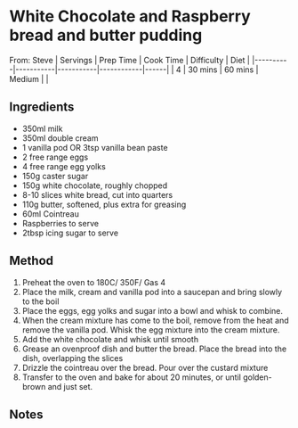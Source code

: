 # White Chocolate and Raspberry bread and butter pudding
From:  Steve
| Servings | Prep Time | Cook Time | Difficulty | Diet | 
|----------|-----------|-----------|------------|------|
| 4 | 30 mins | 60 mins | Medium |  |

## Ingredients
* 350ml milk
* 350ml double cream
* 1 vanilla pod OR 3tsp vanilla bean paste
* 2 free range eggs
* 4 free range egg yolks
* 150g caster sugar
* 150g white chocolate, roughly chopped
* 8-10 slices white bread, cut into quarters
* 110g butter, softened, plus extra for greasing
* 60ml Cointreau
* Raspberries to serve
* 2tbsp icing sugar to serve

## Method
1. Preheat the oven to 180C/ 350F/ Gas 4
2. Place the milk, cream and vanilla pod into a saucepan and bring slowly to the boil
3. Place the eggs, egg yolks and sugar into a bowl and whisk to combine.
4. When the cream mixture has come to the boil, remove from the heat and remove the vanilla pod. Whisk the egg mixture into the cream mixture.
5. Add the white chocolate and whisk until smooth
6. Grease an ovenproof dish and butter the bread. Place the bread into the dish, overlapping the slices
7. Drizzle the cointreau over the bread. Pour over the custard mixture
8. Transfer to the oven and bake for about 20 minutes, or until golden-brown and just set.

## Notes